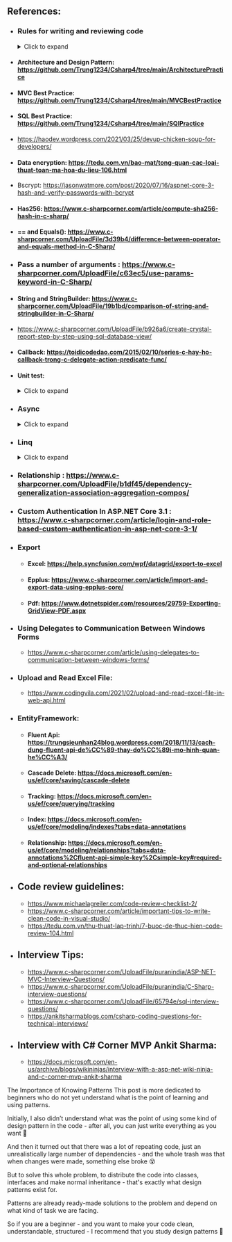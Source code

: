  ## References: 
 - ### Rules for writing and reviewing code
   <details>
    <summary>Click to expand</summary>

   -  #### Rule 1: Does that code fulfill  requirements    
   -  #### Rule 2: Formatting is king
   -  #### Rule 3: Don't Repeat Yourself => generalize by abstract class, interface, generic, method
   -  #### Rule 4: Follow the Coding convention
   -  #### Rule 5: Be Consistent with source code (có tính thống nhất)
   -  #### Rule 6: Does Code run fast (For example use Eager loading to load related entities )
   -  #### Rule 7: Avoid Security Pitfalls (SQL Injection, cross-site scripting)
   -  #### Rule 8: Use Efficient Data Structures and Algorithms
   -  #### Rule 9: Comment and Document
   -  #### Rule 10: Check for Errors and Respond to Them
   -  #### Rule 11: Create meaningful names
   -  #### Rule 12: Avoid Deep Nesting
   -  #### Rule 13: Use ternary operator instead of If else
   -  #### Rule 14: Do not hard code (Avoid Magic Number-> use Constants and Enum) https://stackoverflow.com/questions/47882/what-is-a-magic-number-and-why-is-it-bad)
   -  #### Rule 15: Follow SOLID Principles
   -  References: 
      -  ### https://www.informit.com/articles/article.aspx?p=2223710
      -  ### https://docs.microsoft.com/en-us/dotnet/csharp/fundamentals/coding-style/coding-conventions
      -  ### https://code.tutsplus.com/tutorials/top-15-best-practices-for-writing-super-readable-code--net-8118
  </details>  
  
  -  #### Architecture and Design Pattern: https://github.com/Trung1234/Csharp4/tree/main/ArchitecturePractice
  -  #### MVC Best Practice: https://github.com/Trung1234/Csharp4/tree/main/MVCBestPractice
  -  #### SQL Best Practice: https://github.com/Trung1234/Csharp4/tree/main/SQlPractice
  -  https://haodev.wordpress.com/2021/03/25/devup-chicken-soup-for-developers/
  -  #### Data encryption: https://tedu.com.vn/bao-mat/tong-quan-cac-loai-thuat-toan-ma-hoa-du-lieu-106.html
  -  Bscrypt: https://jasonwatmore.com/post/2020/07/16/aspnet-core-3-hash-and-verify-passwords-with-bcrypt
  -  #### Has256: https://www.c-sharpcorner.com/article/compute-sha256-hash-in-c-sharp/
  -  ####  == and Equals(): https://www.c-sharpcorner.com/UploadFile/3d39b4/difference-between-operator-and-equals-method-in-C-Sharp/
  -  ### Pass a number of arguments : https://www.c-sharpcorner.com/UploadFile/c63ec5/use-params-keyword-in-C-Sharp/
  -  #### String and StringBuilder: https://www.c-sharpcorner.com/UploadFile/19b1bd/comparison-of-string-and-stringbuilder-in-C-Sharp/
  -  https://www.c-sharpcorner.com/UploadFile/b926a6/create-crystal-report-step-by-step-using-sql-database-view/ 
  -  #### Callback: https://toidicodedao.com/2015/02/10/series-c-hay-ho-callback-trong-c-delegate-action-predicate-func/
-  #### Unit test: 
   <details>
    <summary>Click to expand</summary>
 
      -  https://trungsieunhan24blog.wordpress.com/2018/06/12/unittest-va-cach-viet/
      -  https://docs.microsoft.com/en-us/visualstudio/test/run-unit-tests-with-test-explorer?view=vs-2022
      - Use AxoCover to display sequence and branch coverage in the code editor: https://marketplace.visualstudio.com/items?itemName=axodox1.AxoCover
      - Xunit https://www.c-sharpcorner.com/article/implementing-unit-and-integration-tests-on-net-with-xunit/
           + To generate coverage report : Tools -> NuGet Package Manager -> Package Manager Console 
               + dotnet test --collect:"XPlat Code Coverage"
               + reportgenerator -reports:"YourGeneratedXML" -targetdir:"coveragereport" -reporttypes:Html
  </details>
      
- ### Async
  <details>
    <summary>Click to expand</summary>
 
   -  #### Task: https://www.c-sharpcorner.com/UploadFile/dacca2/asynchronous-programming-in-C-Sharp-5-0-part-3-understand-task/
   -  https://docs.microsoft.com/en-us/dotnet/csharp/programming-guide/concepts/async/
  </details>
  
- ### Linq
  <details>
    <summary>Click to expand</summary>
 
   -  https://www.c-sharpcorner.com/UploadFile/a20beb/ienumerable-vs-iqueryable-in-linq/k/
   -  https://trungsieunhan24blog.wordpress.com/2018/10/30/3-loa%cc%a3i-excution-trong-linq/
   -  https://tedu.com.vn/lap-trinh-c/su-khac-nhau-giua-ienumerable-va-iqueryable-35.html
   -  #### Earger loading: https://tedu.com.vn/lap-trinh-aspnet/tim-hieu-ve-lazyloading-va-earger-loading-trong-entity-framework-120.html
   -  #### Left join: https://www.c-sharpcorner.com/blogs/working-with-left-outer-join-using-lambda-and-linq
  </details>

-  ### 	Relationship : https://www.c-sharpcorner.com/UploadFile/b1df45/dependency-generalization-association-aggregation-compos/
-  ### 	Custom Authentication In ASP.NET Core 3.1 : https://www.c-sharpcorner.com/article/login-and-role-based-custom-authentication-in-asp-net-core-3-1/
-  ### 	Export
   -  #### Excel: https://help.syncfusion.com/wpf/datagrid/export-to-excel
   -  #### Epplus: https://www.c-sharpcorner.com/article/import-and-export-data-using-epplus-core/
   -  #### Pdf: https://www.dotnetspider.com/resources/29759-Exporting-GridView-PDF.aspx
-  ### 	Using Delegates to Communication Between Windows Forms  
   -  https://www.c-sharpcorner.com/article/using-delegates-to-communication-between-windows-forms/
-  ### Upload and Read Excel File:  
   -  https://www.codingvila.com/2021/02/upload-and-read-excel-file-in-web-api.html
-  ### EntityFramework:  
   -  #### Fluent Api: https://trungsieunhan24blog.wordpress.com/2018/11/13/cach-dung-fluent-api-de%CC%89-thay-do%CC%89i-mo-hinh-quan-he%CC%A3/
   -  #### Cascade Delete: https://docs.microsoft.com/en-us/ef/core/saving/cascade-delete
   -  #### Tracking:  https://docs.microsoft.com/en-us/ef/core/querying/tracking
   -  #### Index: https://docs.microsoft.com/en-us/ef/core/modeling/indexes?tabs=data-annotations
   -  #### Relationship: https://docs.microsoft.com/en-us/ef/core/modeling/relationships?tabs=data-annotations%2Cfluent-api-simple-key%2Csimple-key#required-and-optional-relationships
- ## Code review guidelines:
  - https://www.michaelagreiler.com/code-review-checklist-2/
  - https://www.c-sharpcorner.com/article/important-tips-to-write-clean-code-in-visual-studio/
  - https://tedu.com.vn/thu-thuat-lap-trinh/7-buoc-de-thuc-hien-code-review-104.html
- ## Interview Tips:   
  - https://www.c-sharpcorner.com/UploadFile/puranindia/ASP-NET-MVC-Interview-Questions/
  - https://www.c-sharpcorner.com/UploadFile/puranindia/C-Sharp-interview-questions/
  - https://www.c-sharpcorner.com/UploadFile/65794e/sql-interview-questions/
  - https://ankitsharmablogs.com/csharp-coding-questions-for-technical-interviews/
- ## Interview with C# Corner MVP Ankit Sharma:
  - https://docs.microsoft.com/en-us/archive/blogs/wikininjas/interview-with-a-asp-net-wiki-ninja-and-c-corner-mvp-ankit-sharma


The Importance of Knowing Patterns
This post is more dedicated to beginners who do not yet understand what is the point of learning and using patterns.

Initially, I also didn’t understand what was the point of using some kind of design pattern in the code - after all, you can just write everything as you want 🤪

And then it turned out that there was a lot of repeating code, just an unrealistically large number of dependencies - and the whole trash was that when changes were made, something else broke 😵

 But to solve this whole problem, to distribute the code into classes, interfaces and make normal inheritance - that's exactly what design patterns exist for.

Patterns are already ready-made solutions to the problem and depend on what kind of task we are facing.

So if you are a beginner - and you want to make your code clean, understandable, structured - I recommend that you study design patterns 🤘
